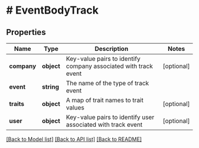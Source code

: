 # # EventBodyTrack

## Properties

Name | Type | Description | Notes
------------ | ------------- | ------------- | -------------
**company** | **object** | Key-value pairs to identify company associated with track event | [optional]
**event** | **string** | The name of the type of track event |
**traits** | **object** | A map of trait names to trait values | [optional]
**user** | **object** | Key-value pairs to identify user associated with track event | [optional]

[[Back to Model list]](../../README.md#models) [[Back to API list]](../../README.md#endpoints) [[Back to README]](../../README.md)
